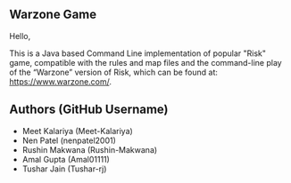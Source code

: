 <h2> Warzone Game </h2>

Hello,

This is a Java based Command Line implementation of popular "Risk" game, compatible with the rules and map files and the command-line play of the “Warzone” version of Risk, which can be found at: https://www.warzone.com/. 

<h2> Authors (GitHub Username) </h2>
<ul>
  <li>Meet Kalariya (Meet-Kalariya)</li>
  <li>Nen Patel (nenpatel2001) </li>
  <li>Rushin Makwana (Rushin-Makwana) </li>  
  <li>Amal Gupta (Amal01111) </li>
  <li>Tushar Jain (Tushar-rj) </li>
</ul>
